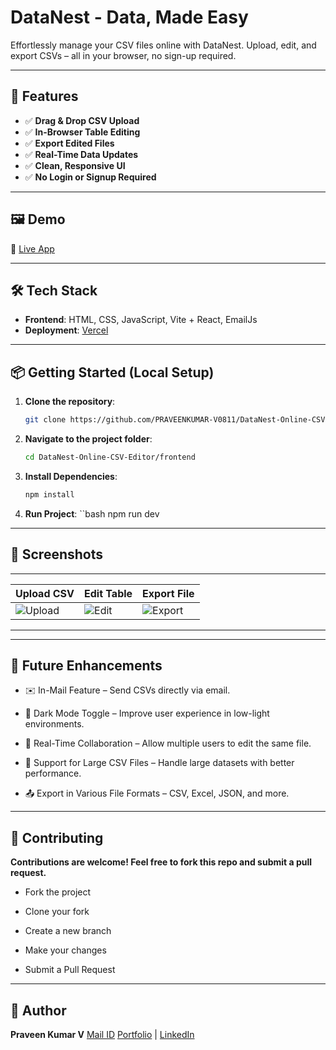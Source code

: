# DataNest - Data, Made Easy

Effortlessly manage your CSV files online with DataNest. Upload, edit, and export CSVs – all in your browser, no sign-up required.

---

## 🚀 Features

- ✅ **Drag & Drop CSV Upload**
- ✅ **In-Browser Table Editing**
- ✅ **Export Edited Files**
- ✅ **Real-Time Data Updates**
- ✅ **Clean, Responsive UI**
- ✅ **No Login or Signup Required**

---

## 🖼️ Demo

🔗 [Live App](https://datanest-works.vercel.app)

---
## 🛠️ Tech Stack

- **Frontend**: HTML, CSS, JavaScript, Vite + React, EmailJs
- **Deployment**: [Vercel](https://vercel.com)

---
## 📦 Getting Started (Local Setup)

1. **Clone the repository**:
   ```bash
   git clone https://github.com/PRAVEENKUMAR-V0811/DataNest-Online-CSV-Editor.git

2. **Navigate to the project folder**: 
    ```bash
    cd DataNest-Online-CSV-Editor/frontend

3. **Install Dependencies**:
    ```bash
    npm install

4. **Run Project**:
    ``bash
    npm run dev

---

## 📸 Screenshots
-----------------------------------------
| Upload CSV | Edit Table | Export File |
|------------|------------|-------------|
| ![Upload](./src/assets/heroimg.png) | ![Edit](./src/assets/heroimg.png) | ![Export](./src/assets/heroimg.png) |
-----------------------------------------

---

## 🚧 Future Enhancements
- ✉️ In-Mail Feature – Send CSVs directly via email.

- 🌙 Dark Mode Toggle – Improve user experience in low-light environments.

- 🤝 Real-Time Collaboration – Allow multiple users to edit the same file.

- 📂 Support for Large CSV Files – Handle large datasets with better performance.

- 📤 Export in Various File Formats – CSV, Excel, JSON, and more.

---

## 🙌 Contributing
**Contributions are welcome! Feel free to fork this repo and submit a pull request.**

- Fork the project

- Clone your fork

- Create a new branch

- Make your changes

- Submit a Pull Request

---

## 👤 Author
**Praveen Kumar V**
[Mail ID](mailto:praveenkumarv0811@gmail.com)
[Portfolio](https://buildwithpraveen.vercel.app) | [LinkedIn](https://www.linkedin.com/in/praveenkumar-v08/)
